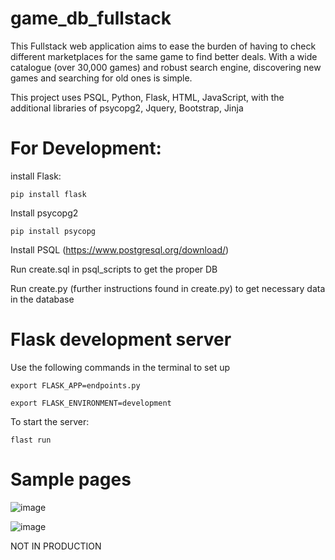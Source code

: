 # game_db_fullstack


This Fullstack web application aims to ease the burden of having to check different marketplaces for the same game to find better deals. With a wide catalogue (over 30,000 games) and robust search engine, 
discovering new games and searching for old ones is simple.



This project uses PSQL, Python, Flask, HTML, JavaScript, with the additional libraries of psycopg2, Jquery, Bootstrap, Jinja



# For Development:


install Flask:


```pip install flask```

Install psycopg2


```pip install psycopg```


Install PSQL (https://www.postgresql.org/download/)


Run create.sql in psql_scripts to get the proper DB


Run create.py (further instructions found in create.py) to get necessary data in the database


# Flask  development server


Use the following  commands in the terminal to set up


```export FLASK_APP=endpoints.py```


```export FLASK_ENVIRONMENT=development```

To start the server:


```flast run```


# Sample pages


![image](https://github.com/user-attachments/assets/314306ac-1bbb-499e-a4b6-8cdc8e5c8d8b)


![image](https://github.com/user-attachments/assets/926b5eae-d580-45bb-8a49-a68b1026a7cb)


NOT IN PRODUCTION
